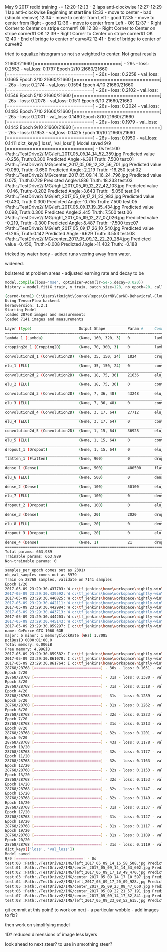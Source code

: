 May 9 2017
redid training -=
12:20-12:23 - 2 laps anti-clockwise
12:27-12:29 1 lap anti-clockwise
Beginning at start line
12:33 - move to center - bad (should remove)
12:34 - move to center from Left - good
12:35 - move to center from Right - good
12:36 - move to center from Left - OK
12:37 - Right Corner to Center on stripe corner#1 OK
12 38 - Right Corner to Center on stripe corner#1 OK
12 39 - Right Corner to Center on stripe corner#1 OK
12:40 - End of bridge to center of curve#2
12:41 - End of bridge to center of curve#2


tried to equalize histogram so not so weighted to center. Not great results

21660/21660 [==============================] - 29s - loss: 0.2552 - val_loss: 0.1797
Epoch 2/10
21660/21660 [==============================] - 26s - loss: 0.2258 - val_loss: 0.1665
Epoch 3/10
21660/21660 [==============================] - 26s - loss: 0.2174 - val_loss: 0.1594
Epoch 4/10
21660/21660 [==============================] - 26s - loss: 0.2102 - val_loss: 0.1546
Epoch 5/10
21660/21660 [==============================] - 26s - loss: 0.2078 - val_loss: 0.1511
Epoch 6/10
21660/21660 [==============================] - 26s - loss: 0.2024 - val_loss: 0.1483
Epoch 7/10
21660/21660 [==============================] - 26s - loss: 0.2001 - val_loss: 0.1460
Epoch 8/10
21660/21660 [==============================] - 26s - loss: 0.1979 - val_loss: 0.1442
Epoch 9/10
21660/21660 [==============================] - 26s - loss: 0.1953 - val_loss: 0.1425
Epoch 10/10
21660/21660 [==============================] - 26s - loss: 0.1950 - val_loss: 0.1411
dict_keys(['loss', 'val_loss'])
Model saved
9/9 [==============================] - 0s
test:00 :Path:./TestDrive2/IMG/left_2017_05_09_14_14_52_359.jpg Predicted value -0.256, Truth:0.300 Predicted Angle:-6.391 Truth: 7.500
test:01 :Path:./TestDrive2/IMG/center_2017_05_09_12_32_56_701.jpg Predicted value -0.089, Truth:-0.650 Predicted Angle:-2.219 Truth: -16.250
test:02 :Path:./TestDrive2/IMG/center_2017_05_09_14_16_24_796.jpg Predicted value 0.075, Truth:0.729 Predicted Angle:1.886 Truth: 18.233
test:03 :Path:./TestDrive2/IMG/right_2017_05_09_12_22_42_103.jpg Predicted value -0.146, Truth:-0.202 Predicted Angle:-3.643 Truth: -5.056
test:04 :Path:./TestDrive2/IMG/left_2017_05_09_17_21_23_983.jpg Predicted value -0.430, Truth:0.300 Predicted Angle:-10.755 Truth: 7.500
test:05 :Path:./TestDrive2/IMG/left_2017_05_09_17_19_35_434.jpg Predicted value 0.098, Truth:0.300 Predicted Angle:2.445 Truth: 7.500
test:06 :Path:./TestDrive2/IMG/right_2017_05_09_12_22_07_026.jpg Predicted value -0.219, Truth:-0.300 Predicted Angle:-5.487 Truth: -7.500
test:07 :Path:./TestDrive2/IMG/left_2017_05_09_17_26_10_540.jpg Predicted value -0.265, Truth:0.142 Predicted Angle:-6.629 Truth: 3.553
test:08 :Path:./TestDrive2/IMG/center_2017_05_09_12_22_29_284.jpg Predicted value -0.456, Truth:-0.008 Predicted Angle:-11.402 Truth: -0.188

tricked by water body - added runs veering away from water.

widened.

bolstered at problem areas - adjusted learning rate and decay to be 
``` python
model.compile(loss='mse', optimizer=Adam(lr=5e-5,decay=0.020))
history = model.fit(X_train, y_train, batch_size=128, nb_epoch=20, callbacks=[checkpoint],validation_data=(X_val,y_val), shuffle=True)
```

``` sh
(carnd-term1) C:\Users\tknight\Source\Repos\CarND\CarND-Behavioral-Cloning-P3>python train_to_drive.py
Using TensorFlow backend.
kerasversion: 1.2.1
Starting Model
loaded 28768 images and measurements
loaded 7141 images and measurements
____________________________________________________________________________________________________
Layer (type)                     Output Shape          Param #     Connected to
====================================================================================================
lambda_1 (Lambda)                (None, 160, 320, 3)   0           lambda_input_1[0][0]
____________________________________________________________________________________________________
cropping2d_1 (Cropping2D)        (None, 70, 300, 3)    0           lambda_1[0][0]
____________________________________________________________________________________________________
convolution2d_1 (Convolution2D)  (None, 35, 150, 24)   1824        cropping2d_1[0][0]
____________________________________________________________________________________________________
elu_1 (ELU)                      (None, 35, 150, 24)   0           convolution2d_1[0][0]
____________________________________________________________________________________________________
convolution2d_2 (Convolution2D)  (None, 18, 75, 36)    21636       elu_1[0][0]
____________________________________________________________________________________________________
elu_2 (ELU)                      (None, 18, 75, 36)    0           convolution2d_2[0][0]
____________________________________________________________________________________________________
convolution2d_3 (Convolution2D)  (None, 7, 36, 48)     43248       elu_2[0][0]
____________________________________________________________________________________________________
elu_3 (ELU)                      (None, 7, 36, 48)     0           convolution2d_3[0][0]
____________________________________________________________________________________________________
convolution2d_4 (Convolution2D)  (None, 3, 17, 64)     27712       elu_3[0][0]
____________________________________________________________________________________________________
elu_4 (ELU)                      (None, 3, 17, 64)     0           convolution2d_4[0][0]
____________________________________________________________________________________________________
convolution2d_5 (Convolution2D)  (None, 1, 15, 64)     36928       elu_4[0][0]
____________________________________________________________________________________________________
elu_5 (ELU)                      (None, 1, 15, 64)     0           convolution2d_5[0][0]
____________________________________________________________________________________________________
dropout_1 (Dropout)              (None, 1, 15, 64)     0           elu_5[0][0]
____________________________________________________________________________________________________
flatten_1 (Flatten)              (None, 960)           0           dropout_1[0][0]
____________________________________________________________________________________________________
dense_1 (Dense)                  (None, 500)           480500      flatten_1[0][0]
____________________________________________________________________________________________________
elu_6 (ELU)                      (None, 500)           0           dense_1[0][0]
____________________________________________________________________________________________________
dense_2 (Dense)                  (None, 100)           50100       elu_6[0][0]
____________________________________________________________________________________________________
elu_7 (ELU)                      (None, 100)           0           dense_2[0][0]
____________________________________________________________________________________________________
dropout_2 (Dropout)              (None, 100)           0           elu_7[0][0]
____________________________________________________________________________________________________
dense_3 (Dense)                  (None, 20)            2020        dropout_2[0][0]
____________________________________________________________________________________________________
elu_8 (ELU)                      (None, 20)            0           dense_3[0][0]
____________________________________________________________________________________________________
dropout_3 (Dropout)              (None, 20)            0           elu_8[0][0]
____________________________________________________________________________________________________
dense_4 (Dense)                  (None, 1)             21          dropout_3[0][0]
====================================================================================================
Total params: 663,989
Trainable params: 663,989
Non-trainable params: 0
____________________________________________________________________________________________________
samples_per_epoch comes out as 23913
nb_val_samples comes out as 5979
Train on 28768 samples, validate on 7141 samples
Epoch 1/20
2017-05-09 23:29:30.437703: W c:\tf_jenkins\home\workspace\nightly-win\device\gpu\os\windows\tensorflow\core\platform\cpu_feature_guard.cc:45] The TensorFlow library wasn't compiled to use SSE instructions, but these are available on your machine and could speed up CPU computations.
2017-05-09 23:29:30.439592: W c:\tf_jenkins\home\workspace\nightly-win\device\gpu\os\windows\tensorflow\core\platform\cpu_feature_guard.cc:45] The TensorFlow library wasn't compiled to use SSE2 instructions, but these are available on your machine and could speed up CPU computations.
2017-05-09 23:29:30.440825: W c:\tf_jenkins\home\workspace\nightly-win\device\gpu\os\windows\tensorflow\core\platform\cpu_feature_guard.cc:45] The TensorFlow library wasn't compiled to use SSE3 instructions, but these are available on your machine and could speed up CPU computations.
2017-05-09 23:29:30.442111: W c:\tf_jenkins\home\workspace\nightly-win\device\gpu\os\windows\tensorflow\core\platform\cpu_feature_guard.cc:45] The TensorFlow library wasn't compiled to use SSE4.1 instructions, but these are available on your machine and could speed up CPU computations.
2017-05-09 23:29:30.442984: W c:\tf_jenkins\home\workspace\nightly-win\device\gpu\os\windows\tensorflow\core\platform\cpu_feature_guard.cc:45] The TensorFlow library wasn't compiled to use SSE4.2 instructions, but these are available on your machine and could speed up CPU computations.
2017-05-09 23:29:30.443713: W c:\tf_jenkins\home\workspace\nightly-win\device\gpu\os\windows\tensorflow\core\platform\cpu_feature_guard.cc:45] The TensorFlow library wasn't compiled to use AVX instructions, but these are available on your machine and could speed up CPU computations.
2017-05-09 23:29:30.444203: W c:\tf_jenkins\home\workspace\nightly-win\device\gpu\os\windows\tensorflow\core\platform\cpu_feature_guard.cc:45] The TensorFlow library wasn't compiled to use AVX2 instructions, but these are available on your machine and could speed up CPU computations.
2017-05-09 23:29:30.445143: W c:\tf_jenkins\home\workspace\nightly-win\device\gpu\os\windows\tensorflow\core\platform\cpu_feature_guard.cc:45] The TensorFlow library wasn't compiled to use FMA instructions, but these are available on your machine and could speed up CPU computations.
2017-05-09 23:29:30.859297: I c:\tf_jenkins\home\workspace\nightly-win\device\gpu\os\windows\tensorflow\core\common_runtime\gpu\gpu_device.cc:887] Found device 0 with properties:
name: GeForce GTX 1060 6GB
major: 6 minor: 1 memoryClockRate (GHz) 1.7085
pciBusID 0000:01:00.0
Total memory: 6.00GiB
Free memory: 4.99GiB
2017-05-09 23:29:30.859582: I c:\tf_jenkins\home\workspace\nightly-win\device\gpu\os\windows\tensorflow\core\common_runtime\gpu\gpu_device.cc:908] DMA: 0
2017-05-09 23:29:30.861070: I c:\tf_jenkins\home\workspace\nightly-win\device\gpu\os\windows\tensorflow\core\common_runtime\gpu\gpu_device.cc:918] 0:   Y
2017-05-09 23:29:30.861764: I c:\tf_jenkins\home\workspace\nightly-win\device\gpu\os\windows\tensorflow\core\common_runtime\gpu\gpu_device.cc:977] Creating TensorFlow device (/gpu:0) -> (device: 0, name: GeForce GTX 1060 6GB, pci bus id: 0000:01:00.0)
28768/28768 [==============================] - 36s - loss: 0.1651 - val_loss: 0.1104
Epoch 2/20
28768/28768 [==============================] - 31s - loss: 0.1380 - val_loss: 0.1027
Epoch 3/20
28768/28768 [==============================] - 31s - loss: 0.1318 - val_loss: 0.0987
Epoch 4/20
28768/28768 [==============================] - 31s - loss: 0.1289 - val_loss: 0.0962
Epoch 5/20
28768/28768 [==============================] - 31s - loss: 0.1262 - val_loss: 0.0942
Epoch 6/20
28768/28768 [==============================] - 32s - loss: 0.1223 - val_loss: 0.0927
Epoch 7/20
28768/28768 [==============================] - 31s - loss: 0.1213 - val_loss: 0.0915
Epoch 8/20
28768/28768 [==============================] - 32s - loss: 0.1201 - val_loss: 0.0905
Epoch 9/20
28768/28768 [==============================] - 43s - loss: 0.1178 - val_loss: 0.0897
Epoch 10/20
28768/28768 [==============================] - 32s - loss: 0.1177 - val_loss: 0.0888
Epoch 11/20
28768/28768 [==============================] - 32s - loss: 0.1163 - val_loss: 0.0881
Epoch 12/20
28768/28768 [==============================] - 32s - loss: 0.1153 - val_loss: 0.0874
Epoch 13/20
28768/28768 [==============================] - 32s - loss: 0.1153 - val_loss: 0.0868
Epoch 14/20
28768/28768 [==============================] - 32s - loss: 0.1147 - val_loss: 0.0863
Epoch 15/20
28768/28768 [==============================] - 32s - loss: 0.1149 - val_loss: 0.0858
Epoch 16/20
28768/28768 [==============================] - 31s - loss: 0.1137 - val_loss: 0.0853
Epoch 17/20
28768/28768 [==============================] - 31s - loss: 0.1127 - val_loss: 0.0849
Epoch 18/20
28768/28768 [==============================] - 31s - loss: 0.1117 - val_loss: 0.0845
Epoch 19/20
28768/28768 [==============================] - 31s - loss: 0.1109 - val_loss: 0.0841
Epoch 20/20
28768/28768 [==============================] - 31s - loss: 0.1119 - val_loss: 0.0838
dict_keys(['loss', 'val_loss'])
Model saved
9/9 [==============================] - 0s
test:00 :Path:./TestDrive2/IMG/left_2017_05_09_14_16_58_508.jpg Predicted value -0.351, Truth:-0.444 Predicted Angle:-8.784 Truth: -11.109
test:01 :Path:./TestDrive2/IMG/center_2017_05_09_14_14_53_602.jpg Predicted value -0.061, Truth:-0.346 Predicted Angle:-1.519 Truth: -8.647
test:02 :Path:./TestDrive2/IMG/left_2017_05_09_17_18_49_470.jpg Predicted value 0.330, Truth:0.578 Predicted Angle:8.247 Truth: 14.455
test:03 :Path:./TestDrive2/IMG/center_2017_05_09_14_17_10_597.jpg Predicted value -0.406, Truth:-0.368 Predicted Angle:-10.145 Truth: -9.211
test:04 :Path:./TestDrive2/IMG/left_2017_05_09_17_20_09_928.jpg Predicted value 0.096, Truth:0.300 Predicted Angle:2.404 Truth: 7.500
test:05 :Path:./TestDrive2/IMG/center_2017_05_09_23_08_47_650.jpg Predicted value -0.020, Truth:-0.150 Predicted Angle:-0.503 Truth: -3.759
test:06 :Path:./TestDrive2/IMG/center_2017_05_09_22_21_57_191.jpg Predicted value -0.269, Truth:-0.594 Predicted Angle:-6.719 Truth: -14.850
test:07 :Path:./TestDrive2/IMG/center_2017_05_09_14_17_32_841.jpg Predicted value 0.098, Truth:-0.015 Predicted Angle:2.448 Truth: -0.376
test:08 :Path:./TestDrive2/IMG/left_2017_05_09_23_08_52_615.jpg Predicted value 0.121, Truth:0.217 Predicted Angle:3.018 Truth: 5.432
```
git commit at this point!
to work on next - a particular wobble - add images to fix?

then work on simplifying model

1D?
reduced dimensions of image
less layers

look ahead to next steer? to use in smoothing steer?

